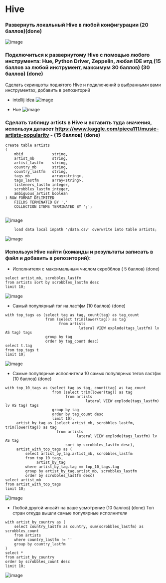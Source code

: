 # Hive


### Развернуть локальный Hive в любой конфигурации (20 баллов)(done)
![image](https://user-images.githubusercontent.com/49230518/136997247-d8929d3c-e811-4beb-acef-d46a2b1f7b0a.png)

### Подключиться к развернутому Hive с помощью любого инструмента: Hue, Python Driver, Zeppelin, любая IDE итд (15 баллов за любой инструмент, максимум 30 баллов) (30 баллов) (done)
Сделать скриншоты поднятого Hive и подключений в выбранными вами
инструментах, добавить в репозиторий

- intellij idea
![image](https://user-images.githubusercontent.com/49230518/136997518-2a044572-1340-46d0-9b52-f35880f416ed.png)

- Hue
![image](https://user-images.githubusercontent.com/49230518/136997639-6e8e0db9-d4ed-42b6-bb0e-ffae9f9bd556.png)

### Сделать таблицу artists в Hive и вставить туда значения, используя датасет https://www.kaggle.com/pieca111/music-artists-popularity - (15 баллов) (done)

```
create table artists
(
    mbid             string,
    artist_mb        string,
    artist_lastfm    string,
    country_mb       string,
    country_lastfm   string,
    tags_mb          array<string>,
    tags_lastfm      array<string>,
    listeners_lastfm integer,
    scrobbles_lastfm integer,
    ambiguous_artist boolean
) ROW FORMAT DELIMITED
    FIELDS TERMINATED BY ','
    COLLECTION ITEMS TERMINATED BY ';';
    
 ```
    
 ![image](https://user-images.githubusercontent.com/49230518/136997930-e2f3b2f7-ea3d-401c-94e3-9fecd9003ad9.png)
 ```
     load data local inpath '/data.csv' overwrite into table artists;
```
 ![image](https://user-images.githubusercontent.com/49230518/136998875-2815d69d-b958-4c16-95a3-451389ffb600.png)

 ### Используя Hive найти (команды и результаты записать в файл и добавить в репозиторий):   
 - Исполнителя с максимальным числом скробблов ( 5 баллов) (done)
 ```
select artist_mb, scrobbles_lastfm
from artists sort by scrobbles_lastfm desc
limit 10;
```

![image](https://user-images.githubusercontent.com/49230518/136998642-6d7880d0-7200-4ab2-b0ee-5f7f1c39bb73.png)


- Самый популярный тэг на ластфм (10 баллов) (done)
```
with top_tags as (select tag as tag, count(tag) as tag_count
                  from (select trim(lower(tag)) as tag
                        from artists
                                 lateral VIEW explode(tags_lastfm) lv AS tag) tags
                  group by tag
                  order by tag_count desc)
select t.tag
from top_tags t
limit 10;
```
![image](https://user-images.githubusercontent.com/49230518/136998252-587f2870-6ca9-49fa-9fda-40ff231ea5ec.png)

- Самые популярные исполнители 10 самых популярных тегов ластфм (10 баллов) (done)
```
with top_10_tags as (select tag as tag, count(tag) as tag_count
                     from (select trim(lower(tag)) as tag
                           from artists
                                    lateral VIEW explode(tags_lastfm) lv AS tag) tags
                     group by tag
                     order by tag_count desc
                     limit 10),
     artist_by_tag as (select artist_mb, scrobbles_lastfm, trim(lower(tag)) as tag
                       from artists
                                lateral VIEW explode(tags_lastfm) lv AS tag
                           sort by scrobbles_lastfm desc),
     artist_with_top_tags as (
         select artist_by_tag.artist_mb, scrobbles_lastfm
         from top_10_tags,
              artist_by_tag
         where artist_by_tag.tag == top_10_tags.tag
         group by artist_by_tag.artist_mb, scrobbles_lastfm
         order by scrobbles_lastfm desc)
select artist_mb
from artist_with_top_tags
limit 10;
```

![image](https://user-images.githubusercontent.com/49230518/136998456-c974b5b1-a1f3-4bec-9096-78373ba54cae.png)

- Любой другой инсайт на ваше усмотрение (10 баллов) (done)
Топ стран откуда вышли самые популярные исполнители 

```
with artist_by_country as (
    select country_lastfm as country, sum(scrobbles_lastfm) as scrobbles_count
    from artists
    where country_lastfm != ''
    group by country_lastfm
)
select *
from artist_by_country
order by scrobbles_count desc
limit 10;
```

![image](https://user-images.githubusercontent.com/49230518/136998542-b3800c27-8e81-4dd2-b4fd-d13a34b0c39a.png)

